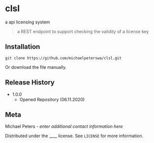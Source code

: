 # clsl
a api licensing system
> a REST endpoint to support checking the validity of a license key
## Installation
```
git clone https://github.com/michaelpeterswa/clsl.git
```
Or download the file manually.
## Release History
* 1.0.0
   * Opened Repository (06.11.2020)
## Meta
Michael Peters - *enter additional contact information here*

Distributed under the ____ license. See ``LICENSE`` for more information.